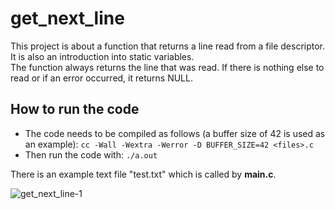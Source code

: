 # get_next_line
This project is about a function that returns a line read from a file descriptor. It is also an introduction into static variables. <br> 
The function always returns the line that was read. If there is nothing else to read or if an error occurred, it returns NULL.

## How to run the code
* The code needs to be compiled as follows (a buffer size of 42 is used as an example): ```cc -Wall -Wextra -Werror -D BUFFER_SIZE=42 <files>.c```
* Then run the code with: ```./a.out```<br>

There is an example text file "test.txt" which is called by **main.c**. <br>

![get_next_line-1](https://github.com/RanniSch/get_next_line/assets/104382315/13f45616-6d3e-4523-8ac7-4a3adb14da5c)
